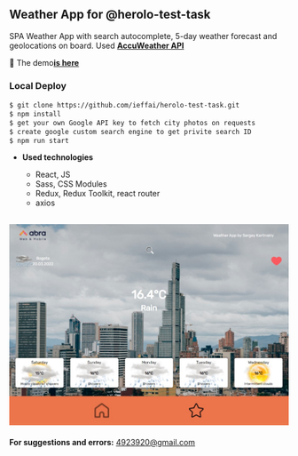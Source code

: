 ## **Weather App for @herolo-test-task**

SPA Weather App with search autocomplete, 5-day weather forecast and geolocations on board.
Used <a href="https://developer.accuweather.com/" target="_blank">**AccuWeather API**</a>

🚀 The demo<a href="https://weather-app-herolo.web.app" target="_blank">**is here**</a><br />

### Local Deploy

```
$ git clone https://github.com/ieffai/herolo-test-task.git
$ npm install
$ get your own Google API key to fetch city photos on requests
$ create google custom search engine to get privite search ID
$ npm run start
```

- **Used technologies**

  - React, JS
  - Sass, CSS Modules
  - Redux, Redux Toolkit, react router
  - axios

## ![herolo](./demo.jpg)

**For suggestions and errors:**
4923920@gmail.com
